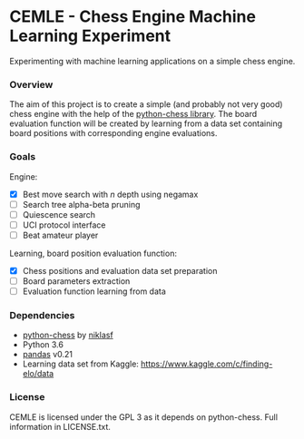 # CEMLE - Chess Engine Machine Learning Experiment

Experimenting with machine learning applications on a simple chess engine.

### Overview

The aim of this project is to create a simple (and probably not very
good) chess engine with the help of the [python-chess library](https://github.com/niklasf/python-chess). 
The board evaluation function will be created by learning from a data set 
containing board positions with corresponding engine evaluations.

### Goals

Engine:
- [x] Best move search with _n_ depth using negamax
- [ ] Search tree alpha-beta pruning
- [ ] Quiescence search
- [ ] UCI protocol interface
- [ ] Beat amateur player

Learning, board position evaluation function:
- [x] Chess positions and evaluation data set preparation
- [ ] Board parameters extraction
- [ ] Evaluation function learning from data

### Dependencies

* [python-chess](https://github.com/niklasf/python-chess) by [niklasf](https://github.com/niklasf)
* Python 3.6
* [pandas](https://pandas.pydata.org/) v0.21
* Learning data set from Kaggle: https://www.kaggle.com/c/finding-elo/data

### License

CEMLE is licensed under the GPL 3 as it depends on python-chess. Full information in LICENSE.txt.
